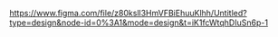https://www.figma.com/file/z80ksll3HmVFBiEhuuKlhh/Untitled?type=design&node-id=0%3A1&mode=design&t=iK1fcWtqhDIuSn6p-1
